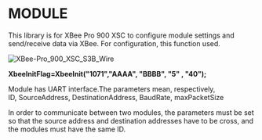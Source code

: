 # MODULE
This library is for XBee Pro 900 XSC to configure module settings and send/receive data via XBee.
For configuration, this function used.

![XBee-Pro_900_XSC_S3B_Wire](https://user-images.githubusercontent.com/34924065/136598218-7d90e0d4-734f-48aa-b903-c06e6ad69006.jpg)

**XbeeInitFlag=XbeeInit("1071","AAAA", "BBBB", "5" , "40");**

Module has UART interface.The parameters mean, respectively, <br/>
ID, SourceAddress, DestinationAddress, BaudRate, maxPacketSize

In order to communicate between two modules, the parameters must be set so that the source address and destination addresses have to be cross, and the modules must have the same ID.


